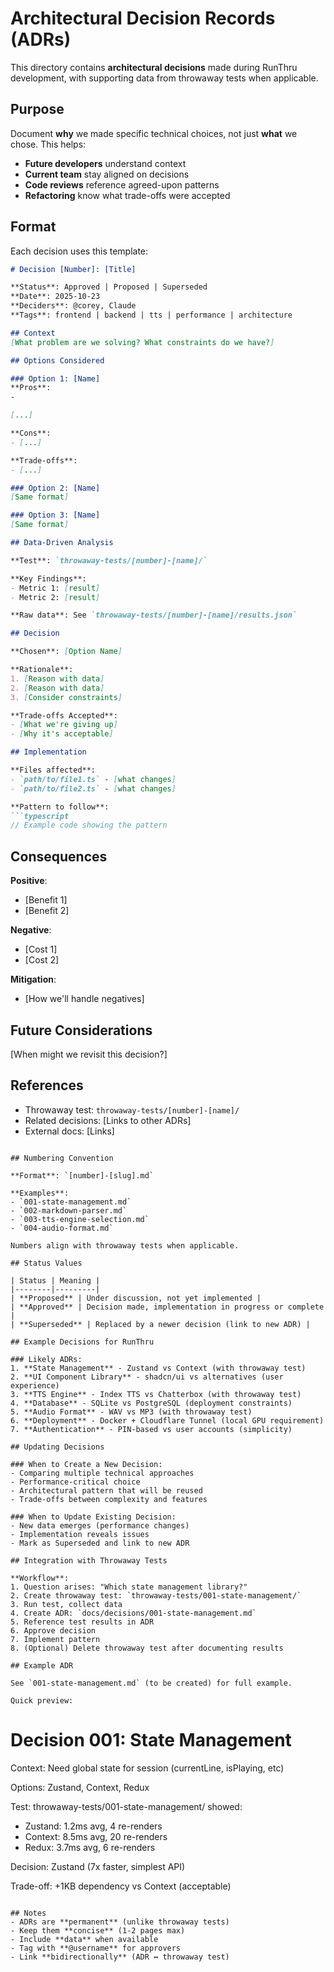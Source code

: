 # Architectural Decision Records (ADRs)

This directory contains **architectural decisions** made during RunThru development, with supporting data from throwaway tests when applicable.

## Purpose

Document **why** we made specific technical choices, not just **what** we chose. This helps:
- **Future developers** understand context
- **Current team** stay aligned on decisions
- **Code reviews** reference agreed-upon patterns
- **Refactoring** know what trade-offs were accepted

## Format

Each decision uses this template:

```markdown
# Decision [Number]: [Title]

**Status**: Approved | Proposed | Superseded
**Date**: 2025-10-23
**Deciders**: @corey, Claude
**Tags**: frontend | backend | tts | performance | architecture

## Context
[What problem are we solving? What constraints do we have?]

## Options Considered

### Option 1: [Name]
**Pros**:
-

[...]

**Cons**:
- [...]

**Trade-offs**:
- [...]

### Option 2: [Name]
[Same format]

### Option 3: [Name]
[Same format]

## Data-Driven Analysis

**Test**: `throwaway-tests/[number]-[name]/`

**Key Findings**:
- Metric 1: [result]
- Metric 2: [result]

**Raw data**: See `throwaway-tests/[number]-[name]/results.json`

## Decision

**Chosen**: [Option Name]

**Rationale**:
1. [Reason with data]
2. [Reason with data]
3. [Consider constraints]

**Trade-offs Accepted**:
- [What we're giving up]
- [Why it's acceptable]

## Implementation

**Files affected**:
- `path/to/file1.ts` - [what changes]
- `path/to/file2.ts` - [what changes]

**Pattern to follow**:
```typescript
// Example code showing the pattern
```

## Consequences

**Positive**:
- [Benefit 1]
- [Benefit 2]

**Negative**:
- [Cost 1]
- [Cost 2]

**Mitigation**:
- [How we'll handle negatives]

## Future Considerations
[When might we revisit this decision?]

## References
- Throwaway test: `throwaway-tests/[number]-[name]/`
- Related decisions: [Links to other ADRs]
- External docs: [Links]
```

## Numbering Convention

**Format**: `[number]-[slug].md`

**Examples**:
- `001-state-management.md`
- `002-markdown-parser.md`
- `003-tts-engine-selection.md`
- `004-audio-format.md`

Numbers align with throwaway tests when applicable.

## Status Values

| Status | Meaning |
|--------|---------|
| **Proposed** | Under discussion, not yet implemented |
| **Approved** | Decision made, implementation in progress or complete |
| **Superseded** | Replaced by a newer decision (link to new ADR) |

## Example Decisions for RunThru

### Likely ADRs:
1. **State Management** - Zustand vs Context (with throwaway test)
2. **UI Component Library** - shadcn/ui vs alternatives (user experience)
3. **TTS Engine** - Index TTS vs Chatterbox (with throwaway test)
4. **Database** - SQLite vs PostgreSQL (deployment constraints)
5. **Audio Format** - WAV vs MP3 (with throwaway test)
6. **Deployment** - Docker + Cloudflare Tunnel (local GPU requirement)
7. **Authentication** - PIN-based vs user accounts (simplicity)

## Updating Decisions

### When to Create a New Decision:
- Comparing multiple technical approaches
- Performance-critical choice
- Architectural pattern that will be reused
- Trade-offs between complexity and features

### When to Update Existing Decision:
- New data emerges (performance changes)
- Implementation reveals issues
- Mark as Superseded and link to new ADR

## Integration with Throwaway Tests

**Workflow**:
1. Question arises: "Which state management library?"
2. Create throwaway test: `throwaway-tests/001-state-management/`
3. Run test, collect data
4. Create ADR: `docs/decisions/001-state-management.md`
5. Reference test results in ADR
6. Approve decision
7. Implement pattern
8. (Optional) Delete throwaway test after documenting results

## Example ADR

See `001-state-management.md` (to be created) for full example.

Quick preview:
```
# Decision 001: State Management

Context: Need global state for session (currentLine, isPlaying, etc)

Options: Zustand, Context, Redux

Test: throwaway-tests/001-state-management/ showed:
- Zustand: 1.2ms avg, 4 re-renders
- Context: 8.5ms avg, 20 re-renders
- Redux: 3.7ms avg, 6 re-renders

Decision: Zustand (7x faster, simplest API)

Trade-off: +1KB dependency vs Context (acceptable)
```

## Notes
- ADRs are **permanent** (unlike throwaway tests)
- Keep them **concise** (1-2 pages max)
- Include **data** when available
- Tag with **@username** for approvers
- Link **bidirectionally** (ADR ↔ throwaway test)
